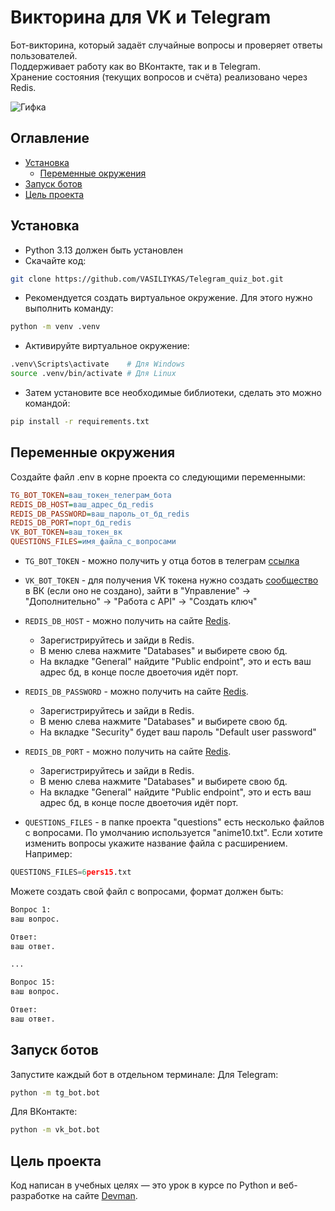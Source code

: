 # Викторина для VK и Telegram

Бот-викторина, который задаёт случайные вопросы и проверяет ответы пользователей.  
Поддерживает работу как во ВКонтакте, так и в Telegram.  
Хранение состояния (текущих вопросов и счёта) реализовано через Redis.

![Гифка](https://media1.giphy.com/media/v1.Y2lkPTc5MGI3NjExYnVwNzlmYTlsMmk2MjR2YnUzZ3ByYjQ2MDJ2aHdiN2QxNTNocTA4MyZlcD12MV9pbnRlcm5hbF9naWZfYnlfaWQmY3Q9Zw/YdXQlIYxcipNlWqPZM/giphy.gif)

## Оглавление

- [Установка](#установка-и-запуск)
    - [Переменные окружения](#переменные-окружения)
- [Запуск ботов](#запуск-ботов)
- [Цель проекта](#цель-проекта)

## Установка

- Python 3.13 должен быть установлен
- Скачайте код:
```bash
git clone https://github.com/VASILIYKAS/Telegram_quiz_bot.git
```
- Рекомендуется создать виртуальное окружение. Для этого нужно выполнить команду: 
```bash
python -m venv .venv
```
- Активируйте виртуальное окружение:
```bash
.venv\Scripts\activate    # Для Windows
source .venv/bin/activate # Для Linux
```
- Затем установите все необходимые библиотеки, сделать это можно командой: 
```bash
pip install -r requirements.txt
```

## Переменные окружения

Создайте файл .env в корне проекта со следующими переменными:
```ini
TG_BOT_TOKEN=ваш_токен_телеграм_бота
REDIS_DB_HOST=ваш_адрес_бд_redis
REDIS_DB_PASSWORD=ваш_пароль_от_бд_redis
REDIS_DB_PORT=порт_бд_redis
VK_BOT_TOKEN=ваш_токен_вк
QUESTIONS_FILES=имя_файла_с_вопросами
```

- `TG_BOT_TOKEN` - можно получить у отца ботов в телеграм [ссылка](https://t.me/BotFather)

- `VK_BOT_TOKEN` - для получения VK токена нужно создать [сообщество](https://vk.com/groups) в ВК (если оно не создано), зайти в "Управление" -> "Дополнительно" -> "Работа с API" -> "Создать ключ"

- `REDIS_DB_HOST` - можно получить на сайте [Redis](https://cloud.redis.io/#/login). 
    - Зарегистрируйтесь и зайди в Redis. 
    - В меню слева нажмите "Databases" и выбирете свою бд.
    - На вкладке "General" найдите "Public endpoint", это и есть ваш адрес бд, в конце после двоеточия идёт порт.   

- `REDIS_DB_PASSWORD` - можно получить на сайте [Redis](https://cloud.redis.io/#/login).
    - Зарегистрируйтесь и зайди в Redis. 
    - В меню слева нажмите "Databases" и выбирете свою бд.
    - На вкладке "Security" будет ваш пароль "Default user password"

- `REDIS_DB_PORT` - можно получить на сайте [Redis](https://cloud.redis.io/#/login). 
    - Зарегистрируйтесь и зайди в Redis. 
    - В меню слева нажмите "Databases" и выбирете свою бд.
    - На вкладке "General" найдите "Public endpoint", это и есть ваш адрес бд, в конце после двоеточия идёт порт. 

- `QUESTIONS_FILES` - в папке проекта "questions" есть несколько файлов с вопросами. По умолчанию используется "anime10.txt". Если хотите изменить вопросы укажите название файла с расширением. Например:
```python
QUESTIONS_FILES=6pers15.txt
```
Можете создать свой файл с вопросами, формат должен быть:
```txt
Вопрос 1:
ваш вопрос.

Ответ:
ваш ответ.

...

Вопрос 15:
ваш вопрос.

Ответ:
ваш ответ.
```

## Запуск ботов

Запустите каждый бот в отдельном терминале:
Для Telegram:
```bash
python -m tg_bot.bot
```

Для ВКонтакте:
```bash
python -m vk_bot.bot
```

## Цель проекта

Код написан в учебных целях — это урок в курсе по Python и веб-разработке на сайте [Devman](https://dvmn.org).
    